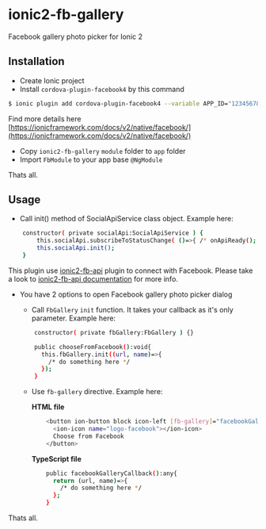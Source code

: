 # ionic2-fb-gallery
Facebook gallery photo picker for Ionic 2

## Installation

  * Create Ionic project
  * Install `cordova-plugin-facebook4` by this command
```bash
$ ionic plugin add cordova-plugin-facebook4 --variable APP_ID="123456789" --variable APP_NAME="myApplication"
```
Find more details here [https://ionicframework.com/docs/v2/native/facebook/](https://ionicframework.com/docs/v2/native/facebook/)
  * Copy `ionic2-fb-gallery` `module` folder to `app` folder
  * Import `FbModule` to your app base `@NgModule`

Thats all.


## Usage

  * Call init() method of SocialApiService class object. Example here:
```bash
    constructor( private socialApi:SocialApiService ) {
        this.socialApi.subscribeToStatusChange( ()=>{ /* onApiReady(); */  }, SocialApiService.getApiStatus_appUser() );
        this.socialApi.init();
    }
```
This plugin use [ionic2-fb-api](https://github.com/skyfloyd/ionic2-fb-api/) plugin to connect with Facebook. Please take a look to [ionic2-fb-api documentation](https://github.com/skyfloyd/ionic2-fb-api/) for more info.

  * You have 2 options to open Facebook gallery photo picker dialog
    * Call `FbGallery` `init` function. It takes your callback as it's only parameter. Example here:
    ```bash
        constructor( private fbGallery:FbGallery ) {}

        public chooseFromFacebook():void{
          this.fbGallery.init((url, name)=>{
            /* do something here */
          });
        }
    ```

    * Use `fb-gallery` directive. Example here:

      **HTML file**
      ```bash
          <button ion-button block icon-left [fb-gallery]="facebookGalleryCallback()">
            <ion-icon name="logo-facebook"></ion-icon>
            Choose from Facebook
          </button>
      ```

      **TypeScript file**
      ```bash
          public facebookGalleryCallback():any{
            return (url, name)=>{
              /* do something here */
            };
          }
      ```
      
Thats all.
